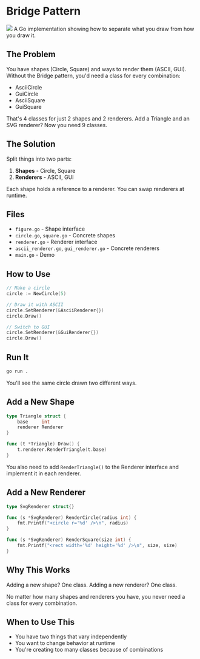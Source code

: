 # Bridge Pattern
[![](https://mermaid.ink/img/pako:eNq1VV2L4jAU_SshMKBdLVqtToMIg7LLvszC-Lb0JdvGGqZN3Xzg7rj-902TVFu1sAszgpqenHvuyb03eoRJmRKIYJJjIdYUZxwXMQP69fAAnn4IyXEiacnAhqbEbhgq-EwzxQk4Wqx6LRaUScK3OCHL5QX-tOb40Os3gA2RL4SlhBPeqxdu_2S_molWlCd5K9GQ45QqgYDO10SdFAK1aCPnMzlYoZ4NrmL7wLNYhzcOrtzdHOeO3c1Phdt1GQr6Rv7XrJXpVaHOqkXex6ru7ddin5OCMInvtreW-5cGW-5teW8o14fqLOKTSCi9Z-EDcn1RH59J13uVU1JPgBtsg7RyFpiyroa9kNy0SuzoXljU3cHFH9-vr4mes7qxd0huOG9J9vNcB0NuN-E2ps1ulrFL33kcDpegwVWCOJaz17nvVGzdKpY7GwIJJ1jWtAahIdOinKv6XGoMbEsOtnl5sDDTmIGcUAzHur423J2hF_bjmAUXuFUsvTXRWzjPBUgM329eVlxxq_jpFcndV9j0eDFjixfDNclJZpKmmk9ZppVkCagUoP5V6ZBodzSG35TcK4liQ_M8r1p4ZhKrpeem8gp2VAgHMOM0hUhyRQawIFxPr36EZqBjKHd6AGKI9DLF_LWydNIxe8y-l2VRh_FSZTuItjgX-kntU30w9zd0Ru2pVqViEqJxOJsbFYiO8BdEw_Fj4IfhKAyiYBpG8ygIBvC3xsPQj4JJoOH5ZBbq92kA30zmwB_PotHocRpNpsFkOgtOfwH5oCGV?type=png)](https://mermaid.live/edit#pako:eNq1VV2L4jAU_SshMKBdLVqtToMIg7LLvszC-Lb0JdvGGqZN3Xzg7rj-902TVFu1sAszgpqenHvuyb03eoRJmRKIYJJjIdYUZxwXMQP69fAAnn4IyXEiacnAhqbEbhgq-EwzxQk4Wqx6LRaUScK3OCHL5QX-tOb40Os3gA2RL4SlhBPeqxdu_2S_molWlCd5K9GQ45QqgYDO10SdFAK1aCPnMzlYoZ4NrmL7wLNYhzcOrtzdHOeO3c1Phdt1GQr6Rv7XrJXpVaHOqkXex6ru7ddin5OCMInvtreW-5cGW-5teW8o14fqLOKTSCi9Z-EDcn1RH59J13uVU1JPgBtsg7RyFpiyroa9kNy0SuzoXljU3cHFH9-vr4mes7qxd0huOG9J9vNcB0NuN-E2ps1ulrFL33kcDpegwVWCOJaz17nvVGzdKpY7GwIJJ1jWtAahIdOinKv6XGoMbEsOtnl5sDDTmIGcUAzHur423J2hF_bjmAUXuFUsvTXRWzjPBUgM329eVlxxq_jpFcndV9j0eDFjixfDNclJZpKmmk9ZppVkCagUoP5V6ZBodzSG35TcK4liQ_M8r1p4ZhKrpeem8gp2VAgHMOM0hUhyRQawIFxPr36EZqBjKHd6AGKI9DLF_LWydNIxe8y-l2VRh_FSZTuItjgX-kntU30w9zd0Ru2pVqViEqJxOJsbFYiO8BdEw_Fj4IfhKAyiYBpG8ygIBvC3xsPQj4JJoOH5ZBbq92kA30zmwB_PotHocRpNpsFkOgtOfwH5oCGV)
A Go implementation showing how to separate what you draw from how you draw it.

## The Problem

You have shapes (Circle, Square) and ways to render them (ASCII, GUI). Without the Bridge pattern, you'd need a class for every combination:
- AsciiCircle
- GuiCircle
- AsciiSquare
- GuiSquare

That's 4 classes for just 2 shapes and 2 renderers. Add a Triangle and an SVG renderer? Now you need 9 classes.

## The Solution

Split things into two parts:
1. **Shapes** - Circle, Square
2. **Renderers** - ASCII, GUI

Each shape holds a reference to a renderer. You can swap renderers at runtime.

## Files

- `figure.go` - Shape interface
- `circle.go`, `square.go` - Concrete shapes
- `renderer.go` - Renderer interface
- `ascii_renderer.go`, `gui_renderer.go` - Concrete renderers
- `main.go` - Demo

## How to Use

```go
// Make a circle
circle := NewCircle(5)

// Draw it with ASCII
circle.SetRenderer(&AsciiRenderer{})
circle.Draw()

// Switch to GUI
circle.SetRenderer(&GuiRenderer{})
circle.Draw()
```

## Run It

```bash
go run .
```

You'll see the same circle drawn two different ways.

## Add a New Shape

```go
type Triangle struct {
    base     int
    renderer Renderer
}

func (t *Triangle) Draw() {
    t.renderer.RenderTriangle(t.base)
}
```

You also need to add `RenderTriangle()` to the Renderer interface and implement it in each renderer.

## Add a New Renderer

```go
type SvgRenderer struct{}

func (s *SvgRenderer) RenderCircle(radius int) {
    fmt.Printf("<circle r='%d' />\n", radius)
}

func (s *SvgRenderer) RenderSquare(size int) {
    fmt.Printf("<rect width='%d' height='%d' />\n", size, size)
}
```

## Why This Works

Adding a new shape? One class.
Adding a new renderer? One class.

No matter how many shapes and renderers you have, you never need a class for every combination.

## When to Use This

- You have two things that vary independently
- You want to change behavior at runtime
- You're creating too many classes because of combinations